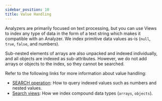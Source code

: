 ```yaml
---
sidebar_position: 10
title: Value Handling
---
```


Analyzers are primarily focused on text processing, but you can use Views to index any type of data in the form of a text string which makes it compatible with an Analyzer. We index primitive data values as-is (`null`, `true`, `false`, and numbers).

Sub-nested elements of arrays are also unpacked and indexed individually, and all objects are indexed as sub-attributes. However, we do not add arrays or objects to the index, so they cannot be searched.

Refer to the following links for more information about value handling:

- [SEARCH operation](../queries/c8ql/operations/search.md): How to query indexed values such as numbers and nested values.
- [Search views](index.md): How we index compound data types (`arrays`, `objects`).